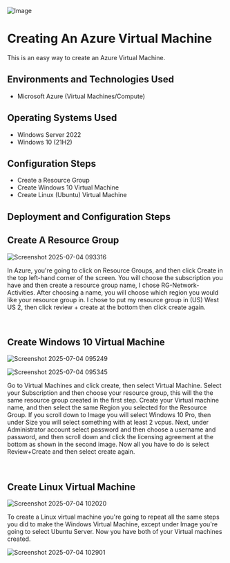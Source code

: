 <p align="center">

  ![Image](https://github.com/user-attachments/assets/0410bf4c-77ae-4ee1-8132-5eb90b36fe10)
</p>

<h1>Creating An Azure Virtual Machine</h1>
This is an easy way to create an Azure Virtual Machine.<br />






<h2>Environments and Technologies Used</h2>

- Microsoft Azure (Virtual Machines/Compute)


<h2>Operating Systems Used </h2>

- Windows Server 2022
- Windows 10 (21H2)

<h2>Configuration Steps</h2>

- Create a Resource Group 
- Create Windows 10 Virtual Machine  
- Create Linux (Ubuntu) Virtual Machine


<h2>Deployment and Configuration Steps</h2>

<h2>Create A Resource Group </h2>
<p>

![Screenshot 2025-07-04 093316](https://github.com/user-attachments/assets/3111e48e-cd8f-4186-996b-646967f6320e)

<p>
In Azure, you're going to click on Resource Groups, and then click Create in the top left-hand corner of the screen.  You will choose the subscription you have and then create a resource group name, I chose RG-Network-Activities. After choosing a name, you will choose which region you would like your resource group in. I chose to put my resource group in (US) West US 2, then click review + create at the bottom then click create again.      
</p>
<br />
<h2>Create Windows 10 Virtual Machine </h2>
<p>

  ![Screenshot 2025-07-04 095249](https://github.com/user-attachments/assets/2146eb6b-76bd-4569-8c9a-7695c4f58b5b)

</p>


![Screenshot 2025-07-04 095345](https://github.com/user-attachments/assets/0e47948d-e987-40ed-a773-3fe3868f226b)


<p>
Go to Virtual Machines and click create, then select Virtual Machine. Select your Subscription  and then choose your resource group, this will the the same resource group created in the first step.  Create your Virtual machine name, and then select the same Region you selected for the Resource Group.  If you scroll down to Image you will select Windows 10 Pro, then under Size you will select something with at least 2 vcpus. Next, under Administrator account select password and then choose a username and password, and then scroll down and click the licensing agreement at the bottom as shown in the second image. Now all you have to do is select Review+Create and then select create again.           
</p>
<br />
<h2>Create Linux Virtual Machine </h2>
<p>

  ![Screenshot 2025-07-04 102020](https://github.com/user-attachments/assets/0a5ac4bf-3a12-4f50-aa80-75f85832c13f)

  

</p>
<p>
To create a Linux virtual machine you're going to repeat all the same steps you did to make the Windows Virtual Machine, except under Image you're going to select Ubuntu Server.  Now you have both of your Virtual machines created.   

  ![Screenshot 2025-07-04 102901](https://github.com/user-attachments/assets/e3b3aabb-2f0a-44e5-82a6-9faf96c1a00c)

</p>
<br />
